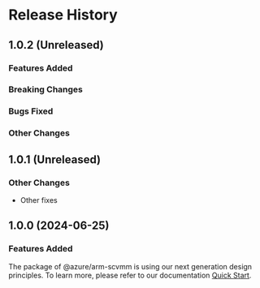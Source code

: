 # Release History

## 1.0.2 (Unreleased)

### Features Added

### Breaking Changes

### Bugs Fixed

### Other Changes

## 1.0.1 (Unreleased)

### Other Changes

  - Other fixes

## 1.0.0 (2024-06-25)

### Features Added

The package of @azure/arm-scvmm is using our next generation design principles. To learn more, please refer to our documentation [Quick Start](https://aka.ms/azsdk/js/mgmt/quickstart).
